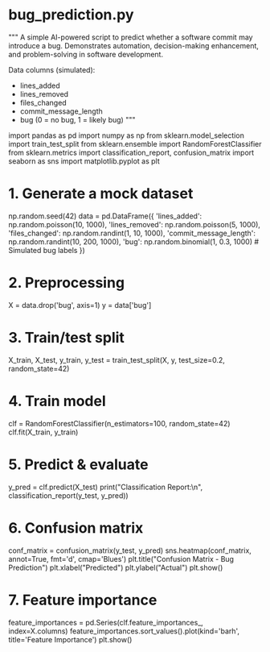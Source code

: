 

# bug_prediction.py

"""
A simple AI-powered script to predict whether a software commit may introduce a bug.
Demonstrates automation, decision-making enhancement, and problem-solving in software development.

Data columns (simulated):
- lines_added
- lines_removed
- files_changed
- commit_message_length
- bug (0 = no bug, 1 = likely bug)
"""

import pandas as pd
import numpy as np
from sklearn.model_selection import train_test_split
from sklearn.ensemble import RandomForestClassifier
from sklearn.metrics import classification_report, confusion_matrix
import seaborn as sns
import matplotlib.pyplot as plt

# 1. Generate a mock dataset
np.random.seed(42)
data = pd.DataFrame({
    'lines_added': np.random.poisson(10, 1000),
    'lines_removed': np.random.poisson(5, 1000),
    'files_changed': np.random.randint(1, 10, 1000),
    'commit_message_length': np.random.randint(10, 200, 1000),
    'bug': np.random.binomial(1, 0.3, 1000)  # Simulated bug labels
})

# 2. Preprocessing
X = data.drop('bug', axis=1)
y = data['bug']

# 3. Train/test split
X_train, X_test, y_train, y_test = train_test_split(X, y, test_size=0.2, random_state=42)

# 4. Train model
clf = RandomForestClassifier(n_estimators=100, random_state=42)
clf.fit(X_train, y_train)

# 5. Predict & evaluate
y_pred = clf.predict(X_test)
print("Classification Report:\n", classification_report(y_test, y_pred))

# 6. Confusion matrix
conf_matrix = confusion_matrix(y_test, y_pred)
sns.heatmap(conf_matrix, annot=True, fmt='d', cmap='Blues')
plt.title("Confusion Matrix - Bug Prediction")
plt.xlabel("Predicted")
plt.ylabel("Actual")
plt.show()

# 7. Feature importance
feature_importances = pd.Series(clf.feature_importances_, index=X.columns)
feature_importances.sort_values().plot(kind='barh', title='Feature Importance')
plt.show()

